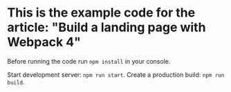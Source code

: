 # This is the example code for the article: "Build a landing page with Webpack 4"

Before running the code run `npm install` in your console.

Start development server: `npm run start`.
Create a production build: `npm run build`.